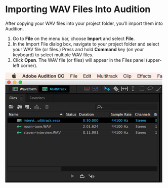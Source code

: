 # Importing WAV Files Into Audition

After copying your WAV files into your project folder, you’ll import them into Audition.

1. Go to **File** on the menu bar, choose **Import** and select **File**. 
2. In the Import File dialog box, navigate to your project folder and select your WAV file \(or files.\) Press and hold **Command** key \(on your keyboard\) to select multiple WAV files.
3. Click **Open**. The WAV file \(or files\) will appear in the Files panel \(upper-left corner\).

![Imported WAV files in the Files panel.](/assets/importing-wav-files-into-audition.png)

